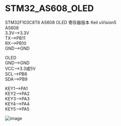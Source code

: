 # STM32_AS608_OLED
STM32F103C8T6 AS608 OLED 寄存器版本 Keil uVision5  
AS608  
3.3V-->3.3V  
TX-->PB11  
RX-->PB10  
GND-->GND  

OLED  
GND-->GND  
VCC-->3.3或5V  
SCL-->PB8  
SDA-->PB9  

KEY1-->PA1  
KEY2-->PA2  
KEY3-->PA3  
KEY4-->PA4  
KEY5-->PA5  
  
![image](xxx.png)

